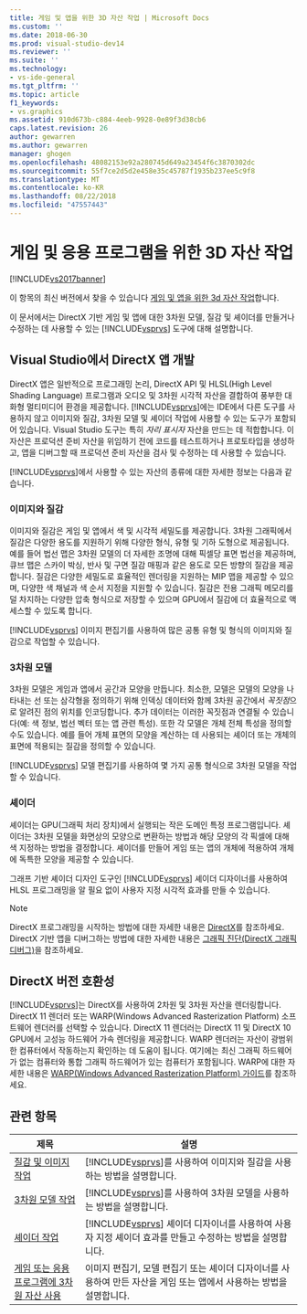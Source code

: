 ```yaml
---
title: 게임 및 앱을 위한 3D 자산 작업 | Microsoft Docs
ms.custom: ''
ms.date: 2018-06-30
ms.prod: visual-studio-dev14
ms.reviewer: ''
ms.suite: ''
ms.technology:
- vs-ide-general
ms.tgt_pltfrm: ''
ms.topic: article
f1_keywords:
- vs.graphics
ms.assetid: 910d673b-c884-4eeb-9928-0e89f3d38cb6
caps.latest.revision: 26
author: gewarren
ms.author: gewarren
manager: ghogen
ms.openlocfilehash: 48082153e92a280745d649a23454f6c3870302dc
ms.sourcegitcommit: 55f7ce2d5d2e458e35c45787f1935b237ee5c9f8
ms.translationtype: MT
ms.contentlocale: ko-KR
ms.lasthandoff: 08/22/2018
ms.locfileid: "47557443"
---
```

# <a name="working-with-3-d-assets-for-games-and-apps"></a>게임 및 응용 프로그램을 위한 3D 자산 작업
[!INCLUDE[vs2017banner](../includes/vs2017banner.md)]

이 항목의 최신 버전에서 찾을 수 있습니다 [게임 및 앱을 위한 3d 자산 작업](https://docs.microsoft.com/visualstudio/designers/working-with-3-d-assets-for-games-and-apps)합니다.  
  
이 문서에서는 DirectX 기반 게임 및 앱에 대한 3차원 모델, 질감 및 셰이더를 만들거나 수정하는 데 사용할 수 있는 [!INCLUDE[vsprvs](../includes/vsprvs-md.md)] 도구에 대해 설명합니다.  
  
## <a name="directx-app-development-in-visual-studio"></a>Visual Studio에서 DirectX 앱 개발  
 DirectX 앱은 일반적으로 프로그래밍 논리, DirectX API 및 HLSL(High Level Shading Language) 프로그램과 오디오 및 3차원 시각적 자산을 결합하여 풍부한 대화형 멀티미디어 환경을 제공합니다. [!INCLUDE[vsprvs](../includes/vsprvs-md.md)]에는 IDE에서 다른 도구를 사용하지 않고 이미지와 질감, 3차원 모델 및 셰이더 작업에 사용할 수 있는 도구가 포함되어 있습니다. Visual Studio 도구는 특히 *자리 표시자* 자산을 만드는 데 적합합니다. 이 자산은 프로덕션 준비 자산을 위임하기 전에 코드를 테스트하거나 프로토타입을 생성하고, 앱을 디버그할 때 프로덕션 준비 자산을 검사 및 수정하는 데 사용할 수 있습니다.  
  
 [!INCLUDE[vsprvs](../includes/vsprvs-md.md)]에서 사용할 수 있는 자산의 종류에 대한 자세한 정보는 다음과 같습니다.  
  
### <a name="images-and-textures"></a>이미지와 질감  
 이미지와 질감은 게임 및 앱에서 색 및 시각적 세밀도를 제공합니다. 3차원 그래픽에서 질감은 다양한 용도를 지원하기 위해 다양한 형식, 유형 및 기하 도형으로 제공됩니다. 예를 들어 법선 맵은 3차원 모델의 더 자세한 조명에 대해 픽셀당 표면 법선을 제공하며, 큐브 맵은 스카이 박싱, 반사 및 구면 질감 매핑과 같은 용도로 모든 방향의 질감을 제공합니다. 질감은 다양한 세밀도로 효율적인 렌더링을 지원하는 MIP 맵을 제공할 수 있으며, 다양한 색 채널과 색 순서 지정을 지원할 수 있습니다. 질감은 전용 그래픽 메모리를 덜 차지하는 다양한 압축 형식으로 저장할 수 있으며 GPU에서 질감에 더 효율적으로 액세스할 수 있도록 합니다.  
  
 [!INCLUDE[vsprvs](../includes/vsprvs-md.md)] 이미지 편집기를 사용하여 많은 공통 유형 및 형식의 이미지와 질감으로 작업할 수 있습니다.  
  
### <a name="3-d-models"></a>3차원 모델  
 3차원 모델은 게임과 앱에서 공간과 모양을 만듭니다. 최소한, 모델은 모델의 모양을 나타내는 선 또는 삼각형을 정의하기 위해 인덱싱 데이터와 함께 3차원 공간에서 *꼭짓점*으로 알려진 점의 위치를 인코딩합니다. 추가 데이터는 이러한 꼭짓점과 연결될 수 있습니다(예: 색 정보, 법선 벡터 또는 앱 관련 특성). 또한 각 모델은 개체 전체 특성을 정의할 수도 있습니다. 예를 들어 개체 표면의 모양을 계산하는 데 사용되는 셰이더 또는 개체의 표면에 적용되는 질감을 정의할 수 있습니다.  
  
 [!INCLUDE[vsprvs](../includes/vsprvs-md.md)] 모델 편집기를 사용하여 몇 가지 공통 형식으로 3차원 모델을 작업할 수 있습니다.  
  
### <a name="shaders"></a>셰이더  
 셰이더는 GPU(그래픽 처리 장치)에서 실행되는 작은 도메인 특정 프로그램입니다. 셰이더는 3차원 모델을 화면상의 모양으로 변환하는 방법과 해당 모양의 각 픽셀에 대해 색 지정하는 방법을 결정합니다. 셰이더를 만들어 게임 또는 앱의 개체에 적용하여 개체에 독특한 모양을 제공할 수 있습니다.  
  
 그래프 기반 셰이더 디자인 도구인 [!INCLUDE[vsprvs](../includes/vsprvs-md.md)] 셰이더 디자이너를 사용하여 HLSL 프로그래밍을 알 필요 없이 사용자 지정 시각적 효과를 만들 수 있습니다.  
  
> [!NOTE]
>  DirectX 프로그래밍을 시작하는 방법에 대한 자세한 내용은 [DirectX](http://go.microsoft.com/fwlink/p/?LinkId=224633)를 참조하세요. DirectX 기반 앱을 디버그하는 방법에 대한 자세한 내용은 [그래픽 진단(DirectX 그래픽 디버그)](../debugger/visual-studio-graphics-diagnostics.md)을 참조하세요.  
  
## <a name="directx-version-compatibility"></a>DirectX 버전 호환성  
 [!INCLUDE[vsprvs](../includes/vsprvs-md.md)]는 DirectX를 사용하여 2차원 및 3차원 자산을 렌더링합니다. DirectX 11 렌더러 또는 WARP(Windows Advanced Rasterization Platform) 소프트웨어 렌더러를 선택할 수 있습니다. DirectX 11 렌더러는 DirectX 11 및 DirectX 10 GPU에서 고성능 하드웨어 가속 렌더링을 제공합니다. WARP 렌더러는 자산이 광범위한 컴퓨터에서 작동하는지 확인하는 데 도움이 됩니다. 여기에는 최신 그래픽 하드웨어가 없는 컴퓨터와 통합 그래픽 하드웨어가 있는 컴퓨터가 포함됩니다. WARP에 대한 자세한 내용은 [WARP(Windows Advanced Rasterization Platform) 가이드](http://go.microsoft.com/fwlink/p/?LinkId=224634)를 참조하세요.  
  
## <a name="related-topics"></a>관련 항목  
  
|제목|설명|  
|-----------|-----------------|  
|[질감 및 이미지 작업](../designers/working-with-textures-and-images.md)|[!INCLUDE[vsprvs](../includes/vsprvs-md.md)]를 사용하여 이미지와 질감을 사용하는 방법을 설명합니다.|  
|[3차원 모델 작업](../designers/working-with-3-d-models.md)|[!INCLUDE[vsprvs](../includes/vsprvs-md.md)]를 사용하여 3차원 모델을 사용하는 방법을 설명합니다.|  
|[셰이더 작업](../designers/working-with-shaders.md)|[!INCLUDE[vsprvs](../includes/vsprvs-md.md)] 셰이더 디자이너를 사용하여 사용자 지정 셰이더 효과를 만들고 수정하는 방법을 설명합니다.|  
|[게임 또는 응용 프로그램에 3차원 자산 사용](../designers/using-3-d-assets-in-your-game-or-app.md)|이미지 편집기, 모델 편집기 또는 셰이더 디자이너를 사용하여 만든 자산을 게임 또는 앱에서 사용하는 방법을 설명합니다.|



